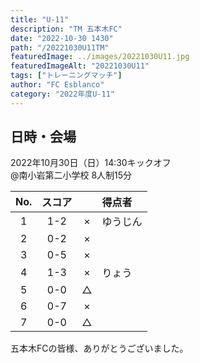```yaml
---
title: "U-11"
description: "TM 五本木FC"
date: "2022-10-30 1430"
path: "/20221030U11TM"
featuredImage: ../images/20221030U11.jpg
featuredImageAlt: "20221030U11"
tags: ["トレーニングマッチ"]
author: "FC Esblanco"
category: "2022年度U-11"
---
```


## 日時・会場

2022年10月30日（日）14:30キックオフ  
@南小岩第二小学校
8人制15分

| No.| スコア |   | 得点者  |
|:--:|:------:|:-:|:--------|
| 1  | 1-2 | × |ゆうじん|
| 2  | 0-2 | × ||
| 3  | 0-5 | × ||
| 4  | 1-3 | × |りょう|
| 5  | 0-0 | △ ||
| 6  | 0-7 | × ||
| 7  | 0-0 | △ ||

五本木FCの皆様、ありがとうございました。